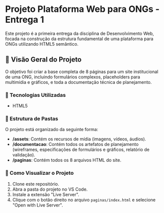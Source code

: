 # Projeto Plataforma Web para ONGs - Entrega 1

Este projeto é a primeira entrega da disciplina de Desenvolvimento Web, focada na construção da estrutura fundamental de uma plataforma para ONGs utilizando HTML5 semântico.

## 📝 Visão Geral do Projeto

O objetivo foi criar a base completa de 8 páginas para um site institucional de uma ONG, incluindo formulários complexos, placeholders para multimídia e gráficos, e toda a documentação técnica de planejamento.

### 🚀 Tecnologias Utilizadas
* HTML5

### 📁 Estrutura de Pastas
O projeto está organizado da seguinte forma:
- **/assets**: Contém os recursos de mídia (imagens, vídeos, áudios).
- **/documentacao**: Contém todos os artefatos de planejamento (wireframes, especificações de formulários e gráficos, relatório de validação).
- **/paginas**: Contém todos os 8 arquivos HTML do site.

### 🔧 Como Visualizar o Projeto
1.  Clone este repositório.
2.  Abra a pasta do projeto no VS Code.
3.  Instale a extensão "Live Server".
4.  Clique com o botão direito no arquivo `paginas/index.html` e selecione "Open with Live Server".